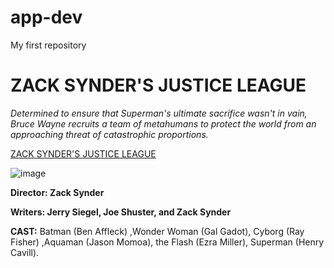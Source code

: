 # app-dev
My first repository
# ZACK SYNDER'S JUSTICE LEAGUE
*Determined to ensure that Superman's ultimate sacrifice wasn't in vain, Bruce Wayne recruits a team of metahumans to protect the world from an approaching threat of catastrophic proportions.*

[ZACK SYNDER'S JUSTICE LEAGUE](https://www.imdb.com/title/tt12361974/)

![image](https://github.com/ashagato/app-dev/assets/169523133/c0644ed5-8e25-4816-9e44-c37a2b81c5b8)

**Director: Zack Synder**

**Writers: Jerry Siegel, Joe Shuster, and Zack Synder**

**CAST:**
Batman (Ben Affleck) ,Wonder Woman (Gal Gadot),
Cyborg (Ray Fisher) ,Aquaman (Jason Momoa),
the Flash (Ezra Miller), Superman (Henry Cavill).
